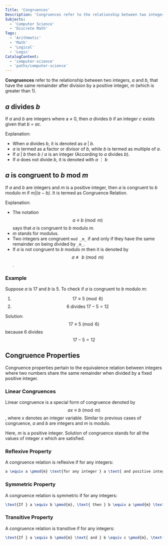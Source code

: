 ```yaml
---
Title: 'Congruences'
Description: 'Congruences refer to the relationship between two integers a and b when they have the same remainder after division by positive integer m that is greater than 1.'
Subjects:
  - 'Computer Science'
  - 'Discrete Math'
Tags:
  - 'Arithmetic'
  - 'Math'
  - 'Logical'
  - 'Logic'
CatalogContent:
  - 'computer-science'
  - 'paths/computer-science'
---
```


**Congruences** refer to the relationship between two integers, _a_ and _b_, that have the same remainder after division by a positive integer, _m_ (which is greater than 1).

## _a_ divides _b_

If _a_ and _b_ are integers where a ≠ 0, then _a_ divides _b_ if an integer _c_ exists given that _b = ac_.

Explanation:

- When _a_ divides _b_, it is denoted as _a_ | _b_.
- _a_ is termed as a factor or divisor of _b_, while _b_ is termed as multiple of _a_.
- If _a_ | _b_ then _b_ / _a_ is an integer (According to _a_ divides _b_).
- If _a_ does not divide _b_, it is denoted with _a_ ⋮ _b_

## _a_ is congruent to _b_ mod _m_

If _a_ and _b_ are integers and _m_ is a positive integer, then _a_ is congruent to _b_ modulo _m_ if _m|(a − b)_. It is termed as Congruence Relation.

Explanation:

- The notation $$a \equiv b \pmod{m}$$ says that _a_ is congruent to _b_ modulo _m_.
- _m_ stands for modulus.
- Two integers are congruent `mod _m_` if and only if they have the same remainder on being divided by `_m_`.
- If _a_ is not congruent to _b_ modulo _m_ then it is denoted by $$a \not\equiv b \pmod{m}$$.

### Example

Suppose _a_ is 17 and _b_ is 5. To check if _a_ is congruent to _b_ modulo _m_:

1. $$17 \equiv 5 \pmod{6}$$
2. $$6 \text{ divides } 17 - 5 = 12$$

Solution: $$17 \equiv 5 \pmod{6}$$ because 6 divides $$17 - 5 = 12$$

## Congruence Properties

Congruence properties pertain to the equivalence relation between integers where two numbers share the same remainder when divided by a fixed positive integer.

### Linear Congruences

Linear congruence is a special form of congruence denoted by $$ax \equiv b \pmod{m}$$, where _x_ denotes an integer variable. Similar to previous cases of congruence, _a_ and _b_ are integers and _m_ is modulo.

Here, _m_ is a positive integer. Solution of congruence stands for all the values of integer _x_ which are satisfied.

### Reflexive Property

A congruence relation is reflexive if for any integers:

```tex
a \equiv a \pmod{m} \text{for any integer } a \text{ and positive integer } m.
```

### Symmetric Property

A congruence relation is symmetric if for any integers:

```tex
\text{If } a \equiv b \pmod{m}, \text{ then } b \equiv a \pmod{m} \text{ for any integers } a, b \text{ and positive integer } m.
```

### Transitive Property

A congruence relation is transitive if for any integers:

```tex
\text{If } a \equiv b \pmod{m} \text{ and } b \equiv c \pmod{m}, \text{ then } a \equiv c \pmod{m} \text{ for any integers } a, b, c \text{ and positive integer } m.
```
